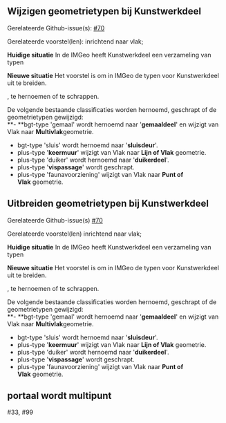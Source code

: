 Wijzigen geometrietypen bij Kunstwerkdeel
-----------------------------------------

Gerelateerde
Github-issue(s): [\#70](https://github.com/Geonovum/IMGeo2018/issues/70)

Gerelateerde voorstel(len): inrichtend naar vlak;

**Huidige situatie** In de IMGeo heeft Kunstwerkdeel een verzameling van typen

**Nieuwe situatie** Het voorstel is om in IMGeo de typen voor Kunstwerkdeel uit
te breiden.

, te hernoemen of te schrappen.

De volgende bestaande classificaties worden hernoemd, geschrapt of de
geometrietypen gewijzigd:  
**- **bgt-type 'gemaal' wordt hernoemd naar '**gemaaldeel**' en wijzigt van Vlak
naar **Multivlak**geometrie.  
- bgt-type 'sluis' wordt hernoemd naar '**sluisdeur**'.  
- plus-type '**keermuur**' wijzigt van Vlak naar **Lijn of Vlak** geometrie.  
- plus-type 'duiker' wordt hernoemd naar '**duikerdeel**'.   
- plus-type '**vispassage**' wordt geschrapt.  
- plus-type 'faunavoorziening' wijzigt van Vlak naar **Punt of Vlak** geometrie.

Uitbreiden geometrietypen bij Kunstwerkdeel
-------------------------------------------

Gerelateerde Github-issue(s)
[\#70](https://github.com/Geonovum/IMGeo2018/issues/70)

Gerelateerde voorstel(len) inrichtend naar vlak;

**Huidige situatie** In de IMGeo heeft Kunstwerkdeel een verzameling van typen

**Nieuwe situatie** Het voorstel is om in IMGeo de typen voor Kunstwerkdeel uit
te breiden.

, te hernoemen of te schrappen.

De volgende bestaande classificaties worden hernoemd, geschrapt of de
geometrietypen gewijzigd:  
**- **bgt-type 'gemaal' wordt hernoemd naar '**gemaaldeel**' en wijzigt van Vlak
naar **Multivlak**geometrie.  
- bgt-type 'sluis' wordt hernoemd naar '**sluisdeur**'.  
- plus-type '**keermuur**' wijzigt van Vlak naar **Lijn of Vlak** geometrie.  
- plus-type 'duiker' wordt hernoemd naar '**duikerdeel**'.   
- plus-type '**vispassage**' wordt geschrapt.  
- plus-type 'faunavoorziening' wijzigt van Vlak naar **Punt of Vlak** geometrie.

portaal wordt multipunt
-----------------------

\#33, \#99
